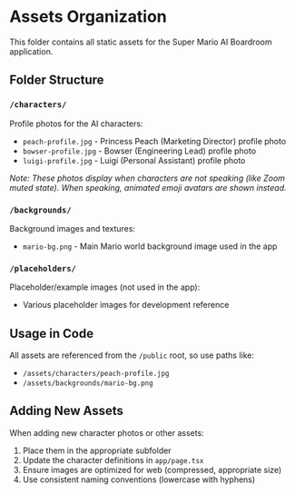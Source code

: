 # Assets Organization

This folder contains all static assets for the Super Mario AI Boardroom application.

## Folder Structure

### `/characters/`
Profile photos for the AI characters:
- `peach-profile.jpg` - Princess Peach (Marketing Director) profile photo
- `bowser-profile.jpg` - Bowser (Engineering Lead) profile photo  
- `luigi-profile.jpg` - Luigi (Personal Assistant) profile photo

*Note: These photos display when characters are not speaking (like Zoom muted state). When speaking, animated emoji avatars are shown instead.*

### `/backgrounds/`
Background images and textures:
- `mario-bg.png` - Main Mario world background image used in the app

### `/placeholders/`
Placeholder/example images (not used in the app):
- Various placeholder images for development reference

## Usage in Code

All assets are referenced from the `/public` root, so use paths like:
- `/assets/characters/peach-profile.jpg`
- `/assets/backgrounds/mario-bg.png`

## Adding New Assets

When adding new character photos or other assets:
1. Place them in the appropriate subfolder
2. Update the character definitions in `app/page.tsx`
3. Ensure images are optimized for web (compressed, appropriate size)
4. Use consistent naming conventions (lowercase with hyphens) 